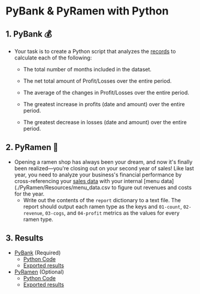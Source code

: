 # PyBank & PyRamen with Python

## 1. PyBank 💰

* Your task is to create a Python script that analyzes the [records](./PyBank/Resources/budget_data.csv) to calculate each of the following:

   * The total number of months included in the dataset.

   * The net total amount of Profit/Losses over the entire period.

   * The average of the changes in Profit/Losses over the entire period.

   * The greatest increase in profits (date and amount) over the entire period.

   * The greatest decrease in losses (date and amount) over the entire period.

## 2. PyRamen 🍜
* Opening a ramen shop has always been your dream, and now it's finally been realized––you're closing out on your second year of sales! Like last year, you need to analyze your business's financial performance by cross-referencing your [sales data](./PyRamen/Resources/sales_data.csv) with your internal [menu data](./PyRamen/Resources/menu_data.csv to figure out revenues and costs for the year.
    * Write out the contents of the `report` dictionary to a text file. The report should output each ramen type as the keys and `01-count`, `02-revenue`, `03-cogs`, and `04-profit` metrics as the values for every ramen type.


## 3. Results
* [PyBank](./PyBank/) (Required)
    * [Python Code](./PyBank/main.ipynb)
    * [Exported results](./PyBank/Output/pybank_analysis.txt) 
* [PyRamen](./PyRamen/) (Optional)
    * [Python Code](./PyRamen/main.ipynb)
    * [Exported results](./PyRamen/Output/ramen_report.txt)

